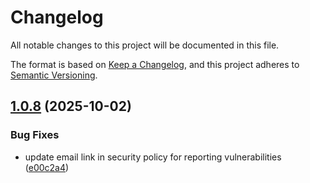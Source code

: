 # Changelog

All notable changes to this project will be documented in this file.

The format is based on [Keep a Changelog](https://keepachangelog.com/en/1.0.0/),
and this project adheres to [Semantic Versioning](https://semver.org/spec/v2.0.0.html).

## [1.0.8](https://github.com/rubix-studios-pty-ltd/payload-typesense/compare/v1.0.7...v1.0.8) (2025-10-02)


### Bug Fixes

* update email link in security policy for reporting vulnerabilities ([e00c2a4](https://github.com/rubix-studios-pty-ltd/payload-typesense/commit/e00c2a4e03c1801aec3b67cd7aef0e0b928cd5c4))
